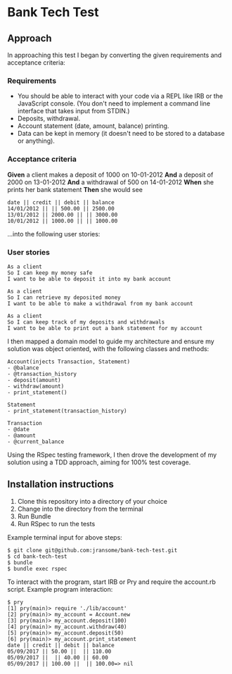 # Bank Tech Test

## Approach

In approaching this test I began by converting the given requirements and acceptance criteria:

### Requirements
* You should be able to interact with your code via a REPL like IRB or the JavaScript console. (You don't need to implement a command line interface that takes input from STDIN.)
* Deposits, withdrawal.
* Account statement (date, amount, balance) printing.
* Data can be kept in memory (it doesn't need to be stored to a database or anything).

### Acceptance criteria

**Given** a client makes a deposit of 1000 on 10-01-2012
**And** a deposit of 2000 on 13-01-2012
**And** a withdrawal of 500 on 14-01-2012
**When** she prints her bank statement
**Then** she would see

```
date || credit || debit || balance
14/01/2012 || || 500.00 || 2500.00
13/01/2012 || 2000.00 || || 3000.00
10/01/2012 || 1000.00 || || 1000.00
```
...into the following user stories:

### User stories
```
As a client
So I can keep my money safe
I want to be able to deposit it into my bank account

As a client
So I can retrieve my deposited money
I want to be able to make a withdrawal from my bank account

As a client
So I can keep track of my deposits and withdrawals
I want to be able to print out a bank statement for my account
```

I then mapped a domain model to guide my architecture and ensure my solution was object oriented, with the following classes and methods:
```
Account(injects Transaction, Statement)
- @balance
- @transaction_history
- deposit(amount)
- withdraw(amount)
- print_statement()

Statement
- print_statement(transaction_history)

Transaction
- @date
- @amount
- @current_balance
```
Using the RSpec testing framework, I then drove the development of my solution using a TDD approach, aiming for 100% test coverage.

## Installation instructions
1. Clone this repository into a directory of your choice
2. Change into the directory from the terminal
3. Run Bundle
4. Run RSpec to run the tests

Example terminal input for above steps:

```
$ git clone git@github.com:jransome/bank-tech-test.git
$ cd bank-tech-test
$ bundle
$ bundle exec rspec
```
To interact with the program, start IRB or Pry and require the account.rb script. Example program interaction:
```
$ pry
[1] pry(main)> require './lib/account'
[2] pry(main)> my_account = Account.new
[3] pry(main)> my_account.deposit(100)
[4] pry(main)> my_account.withdraw(40)
[5] pry(main)> my_account.deposit(50)
[6] pry(main)> my_account.print_statement
date || credit || debit || balance
05/09/2017 || 50.00 ||  || 110.00
05/09/2017 ||  || 40.00 || 60.00
05/09/2017 || 100.00 ||  || 100.00=> nil
```
